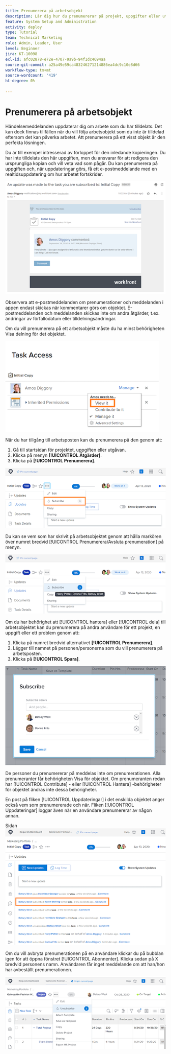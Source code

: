 ```yaml
---
title: Prenumerera på arbetsobjekt
description: Lär dig hur du prenumererar på projekt, uppgifter eller utgåvor för att få meddelanden när kommentarer görs på objektet.
feature: System Setup and Administration
activity: deploy
type: Tutorial
team: Technical Marketing
role: Admin, Leader, User
level: Beginner
jira: KT-10098
exl-id: afc02878-e72e-4707-9a9b-94f1dc4694aa
source-git-commit: a25a49e59ca483246271214886ea4dc9c10e8d66
workflow-type: tm+mt
source-wordcount: '419'
ht-degree: 0%

---
```


# Prenumerera på arbetsobjekt

Händelsemeddelanden uppdaterar dig om arbete som du har tilldelats. Det kan dock finnas tillfällen när du vill följa arbetsobjekt som du inte är tilldelad eftersom det kan påverka arbetet. Att prenumerera på ett visst objekt är den perfekta lösningen.

Du är till exempel intresserad av förloppet för den inledande kopieringen. Du har inte tilldelats den här uppgiften, men du ansvarar för att redigera den ursprungliga kopian och vill veta vad som pågår. Du kan prenumerera på uppgiften och, när uppdateringar görs, få ett e-postmeddelande med en realtidsuppdatering om hur arbetet fortskrider.

![E-post från en aktivitetsprenumeration](assets/admin-fund-user-notifications-10.png)

Observera att e-postmeddelanden om prenumerationer och meddelanden i appen endast skickas när kommentarer görs om objektet. E-postmeddelanden och meddelanden skickas inte om andra åtgärder, t.ex. ändringar av förfallodatum eller tilldelningsändringar.

Om du vill prenumerera på ett arbetsobjekt måste du ha minst behörigheten Visa delning för det objektet.

![[!UICONTROL Aktivitetsåtkomst] fönster](assets/admin-fund-user-notifications-11.png)

När du har tillgång till arbetsposten kan du prenumerera på den genom att:

1. Gå till startsidan för projektet, uppgiften eller utgåvan.
1. Klicka på menyn **[!UICONTROL Åtgärder]**.
1. Klicka på **[!UICONTROL Prenumerera]**.

![[!UICONTROL Prenumerera] på aktivitetsmenyn](assets/admin-fund-user-notifications-12.png)

Du kan se vem som har skrivit på arbetsobjektet genom att hålla markören över numret bredvid [!UICONTROL Prenumerera/Avsluta prenumeration] på menyn.

![Uppgiftsmeny som visar vem som har prenumererat](assets/admin-fund-user-notifications-13.png)

Om du har behörighet att [!UICONTROL hantera] eller [!UICONTROL dela] till arbetsobjektet kan du prenumerera på andra användare för ett projekt, en uppgift eller ett problem genom att:

1. Klicka på numret bredvid alternativet **[!UICONTROL Prenumerera]**.
1. Lägger till namnet på personen/personerna som du vill prenumerera på arbetsposten.
1. Klicka på **[!UICONTROL Spara]**.

![[!UICONTROL Prenumerera] fönster](assets/admin-fund-user-notifications-15.png)

De personer du prenumererar på meddelas inte om prenumerationen. Alla prenumeranter får behörigheten Visa för objektet. Om prenumeranten redan har [!UICONTROL Contribute] - eller [!UICONTROL Hantera] -behörigheter för objektet ändras inte dessa behörigheter.

En post på fliken [!UICONTROL Uppdateringar] i det enskilda objektet anger också vem som prenumererade och när. Fliken [!UICONTROL Uppdateringar] loggar även när en användare prenumererar av någon annan.

Sidan ![[!UICONTROL Uppdateringar] för en aktivitet som visar prenumeration](assets/admin-fund-user-notifications-16.png)

Om du vill avbryta prenumerationen på en användare klickar du på bubblan igen för att öppna fönstret [!UICONTROL Abonnenter]. Klicka sedan på X bredvid personens namn. Användaren får inget meddelande om att han/hon har avbeställt prenumerationen.

![[!UICONTROL Avbeställ ]-menyalternativ i ett projekt](assets/admin-fund-user-notifications-14.png)

<!---
learn more URL: Subscribe to items in Workfront
--->
